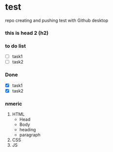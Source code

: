 # test

repo creating and pushing test with Github desktop

### this is head 2 (h2)

### to do list

- [ ] task1
- [ ] task2

### Done

- [x] task1
- [x] task2

### nmeric

1. HTML
   - Head
   - Body
   - heading
   - paragraph
2. CSS
3. JS
